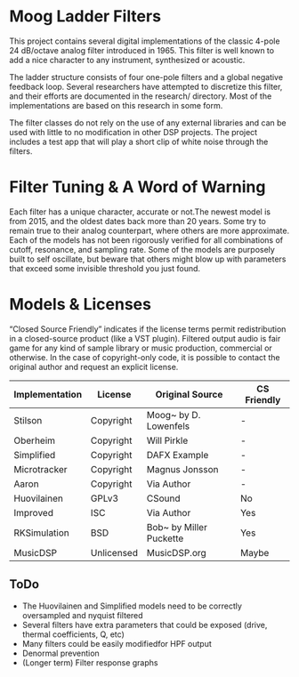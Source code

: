 # Moog Ladder Filters

This project contains several digital implementations of the classic 4-pole 24 dB/octave analog filter introduced in 1965. This filter is well known to add a nice character to any instrument, synthesized or acoustic. 

The ladder structure consists of four one-pole filters and a global negative feedback loop. Several researchers have attempted to discretize this filter, and their efforts are documented in the research/ directory. Most of the implementations are based on this research in some form. 

The filter classes do not rely on the use of any external libraries and can be used with little to no modification in other DSP projects. The project includes a test app that will play a short clip of white noise through the filters. 

# Filter Tuning & A Word of Warning
Each filter has a unique character, accurate or not.The newest model is from 2015, and the oldest dates back more than 20 years. Some try to remain true to their analog counterpart, where others are more approximate. Each of the models has not been rigorously verified for all combinations of cutoff, resonance, and sampling rate. Some of the models are purposely built to self oscillate, but beware that others might blow up with parameters that exceed some invisible threshold you just found. 

# Models & Licenses

“Closed Source Friendly” indicates if the license terms permit redistribution in a closed-source product (like a VST plugin). Filtered output audio is fair game for any kind of sample library or music production, commercial or otherwise. In the case of copyright-only code, it is possible to contact the original author and request an explicit license.

Implementation | License | Original Source | CS Friendly
------------- | ------------- | ----------------- | -----------------
Stilson | Copyright | Moog~ by D. Lowenfels | -
Oberheim | Copyright | Will Pirkle | -
Simplified | Copyright | DAFX Example | - 
Microtracker | Copyright | Magnus Jonsson | -
Aaron | Copyright | Via Author | -
Huovilainen  | GPLv3 | CSound | No
Improved | ISC | Via Author | Yes
RKSimulation | BSD | Bob~ by Miller Puckette | Yes
MusicDSP | Unlicensed | MusicDSP.org | Maybe

## ToDo

* The Huovilainen and Simplified models need to be correctly oversampled and nyquist filtered
* Several filters have extra parameters that could be exposed (drive, thermal coefficients, Q, etc)
* Many filters could be easily modifiedfor HPF output
* Denormal prevention
* (Longer term) Filter response graphs

